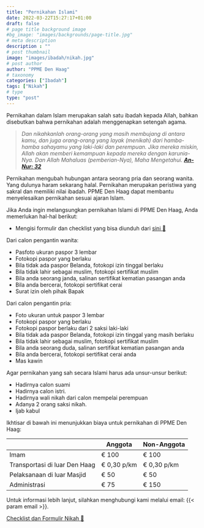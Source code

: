 ```yaml
---
title: "Pernikahan Islami"
date: 2022-03-22T15:27:17+01:00
draft: false
# page title background image
#bg_image: "images/backgrounds/page-title.jpg"
# meta description
description : ""
# post thumbnail
image: "images/ibadah/nikah.jpg"
# post author
author: "PPME Den Haag"
# taxonomy
categories: ["Ibadah"]
tags: ["Nikah"]
# type
type: "post"
---
```



Pernikahan dalam Islam merupakan salah satu ibadah kepada Allah, bahkan disebutkan bahwa pernikahan adalah menggenapkan setengah agama.


>*Dan nikahkanlah orang-orang yang masih membujang di antara kamu, dan juga orang-orang yang layak (menikah) dari hamba-hamba sahayamu yang laki-laki dan perempuan. Jika mereka miskin, Allah akan memberi kemampuan kepada mereka dengan karunia-Nya. Dan Allah Mahaluas (pemberian-Nya), Maha Mengetahui. [**An-Nur: 32**](https://quran.com/24/32)*

Pernikahan mengubah hubungan antara seorang pria dan seorang wanita. Yang dulunya haram sekarang halal. Pernikahan merupakan peristiwa yang sakral dan memiliki nilai ibadah. PPME Den Haag dapat membantu menyelesaikan pernikahan sesuai ajaran Islam.

Jika Anda ingin melangsungkan pernikahan Islami di PPME Den Haag, Anda memerlukan hal-hal berikut:

* Mengisi formulir dan checklist yang bisa diunduh dari [sini 📝](/forms/20210925-Checklist-trouwerij-PPME-Den-Haag.docx)

Dari calon pengantin wanita:

* Pasfoto ukuran paspor 3 lembar
* Fotokopi paspor yang berlaku
* Bila tidak ada paspor Belanda, fotokopi izin tinggal berlaku
* Bila tidak lahir sebagai muslim, fotokopi sertifikat muslim
* Bila anda seorang janda, salinan sertifikat kematian pasangan anda
* Bila anda bercerai, fotokopi sertifikat cerai
* Surat izin oleh pihak Bapak


Dari calon pengantin pria:
* Foto ukuran untuk paspor  3 lembar
* Fotokopi paspor yang berlaku
* Fotokopi paspor berlaku dari 2 saksi laki-laki
* Bila tidak ada paspor Belanda, fotokopi izin tinggal yang masih berlaku
* Bila tidak lahir sebagai muslim, fotokopi sertifikat muslim
* Bila anda seorang duda, salinan sertifikat kematian pasangan anda
* Bila anda bercerai, fotokopi sertifikat cerai anda
* Mas kawin


Agar pernikahan yang sah secara Islami harus ada unsur-unsur berikut:
* Hadirnya  calon suami
* Hadirnya calon istri.
* Hadirnya wali nikah dari calon mempelai perempuan
* Adanya 2 orang saksi nikah. 
* Ijab kabul


Ikhtisar di bawah ini menunjukkan biaya untuk pernikahan di PPME Den Haag:


|                                | **Anggota** | **Non-Anggota** | 
| ------------------------------ | ----------- | --------------- |
| Imam                           | € 100       | € 100           |
| Transportasi di luar Den Haag  | € 0,30 p/km | € 0,30 p/km     |
| Pelaksanaan di luar Masjid     | € 50        | € 50            | 
| Administrasi                   | € 75        | € 150           |

Untuk informasi lebih lanjut, silahkan menghubungi kami melalui email:  {{< param email >}}.

[Checklist dan Formulir Nikah 📝](/forms/20210925-Checklist-trouwerij-PPME-Den-Haag.docx)